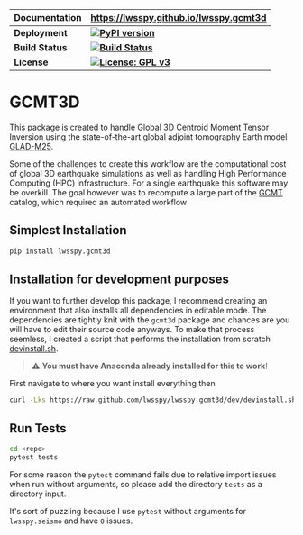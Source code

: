 |__Documentation__| __https://lwsspy.github.io/lwsspy.gcmt3d__|
|-|-|
|__Deployment__  | __[![PyPI version](https://badge.fury.io/py/lwsspy.gcmt3d.svg)](https://badge.fury.io/py/lwsspy.gcmt3d)__|
|__Build Status__| __[![Build Status](https://travis-ci.com/lwsspy/lwsspy.gcmt3d.svg?branch=main)](https://travis-ci.com/lwsspy/lwsspy.gcmt3d)__|
|__License__     |__[![License: GPL v3](https://img.shields.io/badge/License-GPLv3-blue.svg)](https://www.gnu.org/licenses/gpl-3.0)__|



# GCMT3D 

This package is created to handle Global 3D Centroid Moment Tensor Inversion
using the state-of-the-art global adjoint tomography Earth model [GLAD-M25].

Some of the challenges to create this workflow are the computational cost of
global 3D earthquake simulations as well as handling High Performance Computing
(HPC) infrastructure. For a single earthquake this software may be overkill.
The goal however was to recompute a large part of the [GCMT] catalog, which
required an automated workflow


## Simplest Installation

```bash
pip install lwsspy.gcmt3d
```

## Installation for development purposes

If you want to further develop this package, I recommend creating an environment
that also installs all dependencies in editable mode. The dependencies are
tightly knit with the `gcmt3d` package and chances are you will have to edit 
their source code anyways. To make that process seemless, I created a script
that performs the installation from scratch [devinstall.sh].

> :warning: **You must have Anaconda already installed for this to work**!

First navigate to where you want install everything then
```bash
curl -Lks https://raw.github.com/lwsspy/lwsspy.gcmt3d/dev/devinstall.sh | /bin/bash
```

## Run Tests

```bash
cd <repo>
pytest tests
```

For some reason the `pytest` command fails due to relative import issues when
run without arguments, so please add the directory `tests` as a directory input.

It's sort of puzzling because I use `pytest` without arguments for 
`lwsspy.seismo` and have `0` issues.


[devinstall.sh]: devinstall.sh
[GCMT]: <https://www.globalcmt.org>
[ADIOS]: <https://adios2.readthedocs.io/en/latest/>
[SPECFEM3D_GLOBE]: <https://geodynamics.org/cig/software/specfem3d_globe/> 
[GLAD-M25]: <https://academic.oup.com/gji/article/223/1/1/5841525>
[GLAD-M25-Wiki]: <https://github.com/computational-seismology/GLAD-M25/wiki>
[gcc]: <https://gcc.gnu.org/install/>
[openmpi]: <https://www.open-mpi.org>
[Par_file]: <https://github.com/geodynamics/specfem3d_globe/blob/devel/DATA/Par_file>
[SpecfemMagic]: <https://github.com/lsawade/SpecfemMagic>
